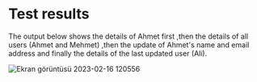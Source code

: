 # Test results
The output below shows the details of Ahmet first
,then the details of all users (Ahmet and Mehmet)
,then the update of Ahmet's name and email address
and finally the details of the last updated user (Ali).

![Ekran görüntüsü 2023-02-16 120556](https://user-images.githubusercontent.com/86796541/219319864-b380f020-c303-4d5b-96ad-a43b43e6d3f4.png)
